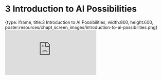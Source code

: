 # 3 Introduction to AI Possibilities
 
{type: iframe, title:3 Introduction to AI Possibilities, width:800, height:600, poster:resources/chapt_screen_images/introduction-to-ai-possibilities.png}
![](https://hutchdatascience.org/AI_for_Decision_Makers/no_toc/introduction-to-ai-possibilities.html)
 

 
